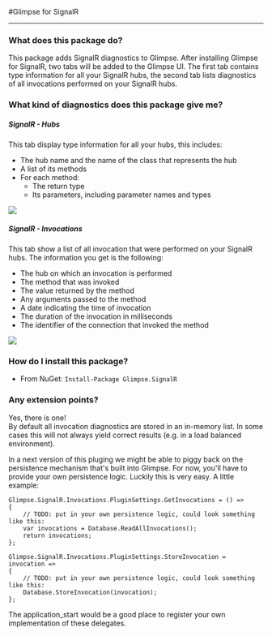 #Glimpse for SignalR

---

### What does this package do?

This package adds SignalR diagnostics to Glimpse. After installing Glimpse for SignalR, two tabs will be added to the Glimpse UI. The first tab contains type information for all your SignalR hubs, the second tab lists diagnostics of all invocations performed on your SignalR hubs.

### What kind of diagnostics does this package give me?

##### SignalR - Hubs

This tab display type information for all your hubs, this includes:

- The hub name and the name of the class that represents the hub
- A list of its methods
- For each method:
	- The return type
	- Its parameters, including parameter names and types

![](https://raw.github.com/stevenlauwers22/Glimpse.SignalR/master/Documentation/Hubs.png)

##### SignalR - Invocations

This tab show a list of all invocation that were performed on your SignalR hubs. The information you get is the following:

- The hub on which an invocation is performed
- The method that was invoked
- The value returned by the method
- Any arguments passed to the method
- A date indicating the time of invocation
- The duration of the invocation in milliseconds
- The identifier of the connection that invoked the method

![](https://raw.github.com/stevenlauwers22/Glimpse.SignalR/master/Documentation/Invocations.png)

### How do I install this package?

* From NuGet: `Install-Package Glimpse.SignalR`

### Any extension points?

Yes, there is one!  
By default all invocation diagnostics are stored in an in-memory list. In some cases this will not always yield correct results (e.g. in a load balanced environment).

In a next version of this pluging we might be able to piggy back on the persistence mechanism that's built into Glimpse. For now, you'll have to provide your own persistence logic. Luckily this is very easy. A little example:

    Glimpse.SignalR.Invocations.PluginSettings.GetInvocations = () =>
    {
		// TODO: put in your own persistence logic, could look something like this:
        var invocations = Database.ReadAllInvocations();
        return invocations;
    };

    Glimpse.SignalR.Invocations.PluginSettings.StoreInvocation = invocation =>
    {
		// TODO: put in your own persistence logic, could look something like this:
        Database.StoreInvocation(invocation);
    };

The application_start would be a good place to register your own implementation of these delegates.
